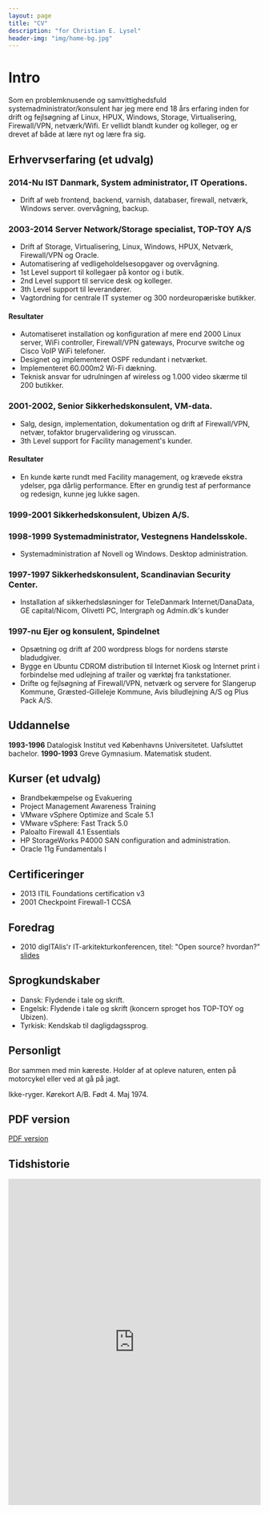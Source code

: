 ```yaml
---
layout: page
title: "CV"
description: "for Christian E. Lysel"
header-img: "img/home-bg.jpg"
---
```

# Intro
Som en problemknusende og samvittighedsfuld systemadministrator/konsulent har jeg mere end 18 års erfaring inden for drift og fejlsøgning af Linux, HPUX, Windows, Storage, Virtualisering, Firewall/VPN, netværk/Wifi. Er vellidt blandt kunder og kolleger, og er drevet af både at lære nyt og lære fra sig.

## Erhvervserfaring (et udvalg)

### 2014-Nu IST Danmark, System administrator, IT Operations.
  * Drift af web frontend, backend, varnish, databaser, firewall, netværk, Windows server. overvågning, backup.

### 2003-2014 Server Network/Storage specialist, TOP-TOY A/S
  * Drift af Storage, Virtualisering, Linux, Windows, HPUX, Netværk, Firewall/VPN og Oracle.
  * Automatisering af vedligeholdelsesopgaver og overvågning.
  * 1st Level support til kollegaer på kontor og i butik.
  * 2nd Level support til service desk og kolleger.
  * 3th Level support til leverandører.
  * Vagtordning for centrale IT systemer og 300 nordeuropæriske butikker.

#### Resultater
  * Automatiseret installation og konfiguration af mere end 2000 Linux server, WiFi controller, Firewall/VPN gateways,   Procurve switche og Cisco VoIP WiFi telefoner.
  * Designet og implementeret OSPF redundant i netværket.
  * Implementeret 60.000m2 Wi-Fi dækning.
  * Teknisk ansvar for udrulningen af wireless og 1.000 video skærme til 200 butikker.

### 2001-2002, Senior Sikkerhedskonsulent, VM-data.
  * Salg, design, implementation, dokumentation og drift af Firewall/VPN, netvær, tofaktor brugervalidering og virusscan.
  * 3th Level support for Facility management's kunder.

#### Resultater
  * En kunde kørte rundt med Facility management, og krævede ekstra ydelser, pga dårlig performance. Efter en grundig test af performance og redesign, kunne jeg lukke sagen.

### 1999-2001 Sikkerhedskonsulent, Ubizen A/S. 

### 1998-1999 Systemadministrator, Vestegnens Handelsskole.
* Systemadministration af Novell og Windows. Desktop administration.

### 1997-1997 Sikkerhedskonsulent, Scandinavian Security Center.
* Installation af sikkerhedsløsninger for TeleDanmark Internet/DanaData, GE capital/Nicom, Olivetti PC, Intergraph og Admin.dk's kunder

### 1997-nu Ejer og konsulent, Spindelnet
* Opsætning og drift af 200 wordpress blogs for nordens største bladudgiver.
* Bygge en Ubuntu CDROM distribution til Internet Kiosk og Internet print i forbindelse med udlejning af trailer og værktøj fra tankstationer.
* Drifte og fejlsøgning af Firewall/VPN, netværk og servere for Slangerup Kommune, Græsted-Gilleleje Kommune, Avis biludlejning A/S og Plus Pack A/S.
 
## Uddannelse

**1993-1996** Datalogisk Institut ved Københavns Universitetet. Uafsluttet bachelor.
**1990-1993** Greve Gymnasium. Matematisk student.

## Kurser (et udvalg)

* Brandbekæmpelse og Evakuering
* Project Management Awareness Training
* VMware vSphere Optimize and Scale 5.1
* VMware vSphere: Fast Track 5.0
* Paloalto Firewall 4.1 Essentials
* HP StorageWorks P4000 SAN configuration and administration.
* Oracle 11g Fundamentals I
 
## Certificeringer

* 2013 ITIL Foundations certification v3
* 2001 Checkpoint Firewall-1 CCSA
 
## Foredrag

* 2010 digITAlis'r IT-arkitekturkonferencen, titel: "Open source? hvordan?" [slides](/foredrag.pdf)
 
## Sprogkundskaber

* Dansk: Flydende i tale og skrift.
* Engelsk: Flydende i tale og skrift (koncern sproget hos TOP-TOY og Ubizen).
* Tyrkisk: Kendskab til dagligdagssprog.
 
## Personligt

Bor sammen med min kæreste. Holder af at opleve naturen, enten på motorcykel eller ved at gå på jagt.

Ikke-ryger. Kørekort A/B. Født 4. Maj 1974.

## PDF version

[PDF version](https://drive.google.com/file/d/0B0TUONfhnX--al9iYkpHWHJyeGc/edit?usp=sharing)

## Tidshistorie

<iframe src='http://cdn.knightlab.com/libs/timeline/latest/embed/index.html?source=0AkTUONfhnX--dDQ2WDByckpHOEplcVp4VGNEOWR3NFE&font=Bevan-PotanoSans&maptype=toner&lang=en&hash_bookmark=true&height=650' width='100%' height='650' frameborder='0'></iframe>

